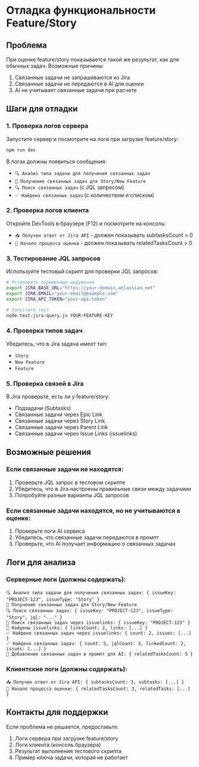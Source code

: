 # Отладка функциональности Feature/Story

## Проблема
При оценке feature/story показывается такой же результат, как для обычных задач. Возможные причины:
1. Связанные задачи не запрашиваются из Jira
2. Связанные задачи не передаются в AI для оценки
3. AI не учитывает связанные задачи при расчете

## Шаги для отладки

### 1. Проверка логов сервера
Запустите сервер и посмотрите на логи при загрузке feature/story:

```bash
npm run dev
```

В логах должны появиться сообщения:
- `🔍 Анализ типа задачи для получения связанных задач`
- `🔗 Получение связанных задач для Story/New Feature`
- `🔍 Поиск связанных задач` (с JQL запросом)
- `✅ Найдено связанных задач` (с количеством и списком)

### 2. Проверка логов клиента
Откройте DevTools в браузере (F12) и посмотрите на консоль:
- `📥 Получен ответ от Jira API` - должен показывать subtasksCount > 0
- `🚀 Начало процесса оценки` - должен показывать relatedTasksCount > 0

### 3. Тестирование JQL запросов
Используйте тестовый скрипт для проверки JQL запросов:

```bash
# Установите переменные окружения
export JIRA_BASE_URL="https://your-domain.atlassian.net"
export JIRA_EMAIL="your-email@example.com"
export JIRA_API_TOKEN="your-api-token"

# Запустите тест
node test-jira-query.js YOUR-FEATURE-KEY
```

### 4. Проверка типов задач
Убедитесь, что в Jira задача имеет тип:
- `Story`
- `New Feature`
- `Feature`

### 5. Проверка связей в Jira
В Jira проверьте, есть ли у feature/story:
- Подзадачи (Subtasks)
- Связанные задачи через Epic Link
- Связанные задачи через Story Link
- Связанные задачи через Parent Link
- Связанные задачи через Issue Links (issuelinks)

## Возможные решения

### Если связанные задачи не находятся:
1. Проверьте JQL запрос в тестовом скрипте
2. Убедитесь, что в Jira настроены правильные связи между задачами
3. Попробуйте разные варианты JQL запросов

### Если связанные задачи находятся, но не учитываются в оценке:
1. Проверьте логи AI сервиса
2. Убедитесь, что связанные задачи передаются в промпт
3. Проверьте, что AI получает информацию о связанных задачах

## Логи для анализа

### Серверные логи (должны содержать):
```
🔍 Анализ типа задачи для получения связанных задач: { issueKey: "PROJECT-123", issueType: "Story" }
🔗 Получение связанных задач для Story/New Feature
🔍 Поиск связанных задач: { issueKey: "PROJECT-123", issueType: "Story", jql: "..." }
🔗 Поиск связанных задач через issuelinks: { issueKey: "PROJECT-123" }
🔗 Найдены issuelinks: { linksCount: 2, links: [...] }
✅ Найдено связанных задач через issuelinks: { count: 2, issues: [...] }
✅ Найдено связанных задач: { count: 5, jqlCount: 3, linkedCount: 2, issues: [...] }
🤖 Добавление связанных задач в промпт для AI: { relatedTasksCount: 5 }
```

### Клиентские логи (должны содержать):
```
📥 Получен ответ от Jira API: { subtasksCount: 3, subtasks: [...] }
🚀 Начало процесса оценки: { relatedTasksCount: 3, relatedTasks: [...] }
```

## Контакты для поддержки
Если проблема не решается, предоставьте:
1. Логи сервера при загрузке feature/story
2. Логи клиента (консоль браузера)
3. Результат выполнения тестового скрипта
4. Пример ключа задачи, которая не работает
